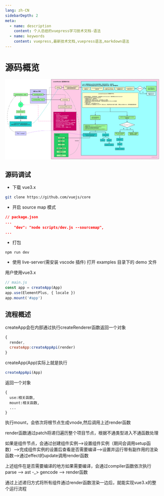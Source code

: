 ```yaml
---
lang: zh-CN
sidebarDepth: 2
meta:
  - name: description
    content: 个人总结的vuepress学习技术文档-语法
  - name: keywords
    content: vuepress,最新技术文档,vuepress语法,markdown语法
---
```


# 源码概览

<xminder tipkey="b"/>

![](./1.index.png)

## 源码调试

- 下载 vue3.x

```sh
git clone https://github.com/vuejs/core
```

- 开启 source map 模式

```json
// package.json
...
    "dev": "node scripts/dev.js --sourcemap",
...
```

- 打包

```
npm run dev
```

- 使用 live-server(需安装 vscode 插件) 打开 examples 目录下的 demo 文件

用户使用vue3.x
```js
// main.js
const app = createApp(App)
app.use(ElementPlus, { locale })
app.mount('#app')
```
## 流程概述
createApp会在内部通过执行createRenderer函数返回一个对象
```js
{
  render,
  createApp:createAppApi(render)
}
```
createApp(App)实际上就是执行
```js
createAppApi(App)
```
返回一个对象
```
{
  use:相关函数,
  mount:相关函数,
  ...
}
```
执行mount，会依次将根节点生成vnode,然后调用上述render函数

render函数通过patch将递归遍历整个项目节点，根据不通类型进入不通函数处理

如果是组件节点，会通过创建组件实例-->设置组件实例（期间会调用setup函数）-->完成组件实例的设置后查看是否需要编译-->设置并运行带有副作用的渲染函数-->通过effect的update调用render函数

上述组件在是否需要编译的地方如果需要编译，会通过compiler函数依次执行parse --> ast -_> gencode --> render函数

通过上述递归方式将所有组件通过render函数渲染一边后，就能实现vue3.x的整个运行流程
